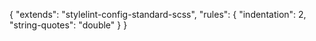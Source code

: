 {
  "extends": "stylelint-config-standard-scss",
  "rules": {
    "indentation": 2,
    "string-quotes": "double"
  }
}
